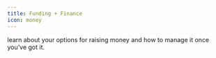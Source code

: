 ```yaml
---
title: Funding + Finance
icon: money
---
```

learn about your options for raising money and how to manage it once you’ve got it.
